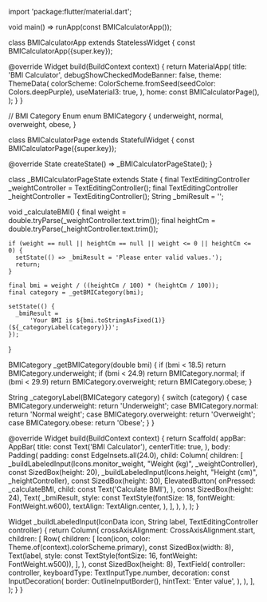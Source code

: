 import 'package:flutter/material.dart';

void main() => runApp(const BMICalculatorApp());

class BMICalculatorApp extends StatelessWidget {
  const BMICalculatorApp({super.key});

  @override
  Widget build(BuildContext context) {
    return MaterialApp(
      title: 'BMI Calculator',
      debugShowCheckedModeBanner: false,
      theme: ThemeData(
        colorScheme: ColorScheme.fromSeed(seedColor: Colors.deepPurple),
        useMaterial3: true,
      ),
      home: const BMICalculatorPage(),
    );
  }
}

// BMI Category Enum
enum BMICategory {
  underweight,
  normal,
  overweight,
  obese,
}

class BMICalculatorPage extends StatefulWidget {
  const BMICalculatorPage({super.key});

  @override
  State<BMICalculatorPage> createState() => _BMICalculatorPageState();
}

class _BMICalculatorPageState extends State<BMICalculatorPage> {
  final TextEditingController _weightController = TextEditingController();
  final TextEditingController _heightController = TextEditingController();
  String _bmiResult = '';

  void _calculateBMI() {
    final weight = double.tryParse(_weightController.text.trim());
    final heightCm = double.tryParse(_heightController.text.trim());

    if (weight == null || heightCm == null || weight <= 0 || heightCm <= 0) {
      setState(() => _bmiResult = 'Please enter valid values.');
      return;
    }

    final bmi = weight / ((heightCm / 100) * (heightCm / 100));
    final category = _getBMICategory(bmi);

    setState(() {
      _bmiResult =
          'Your BMI is ${bmi.toStringAsFixed(1)} (${_categoryLabel(category)})';
    });
  }

  BMICategory _getBMICategory(double bmi) {
    if (bmi < 18.5) return BMICategory.underweight;
    if (bmi < 24.9) return BMICategory.normal;
    if (bmi < 29.9) return BMICategory.overweight;
    return BMICategory.obese;
  }

  String _categoryLabel(BMICategory category) {
    switch (category) {
      case BMICategory.underweight:
        return 'Underweight';
      case BMICategory.normal:
        return 'Normal weight';
      case BMICategory.overweight:
        return 'Overweight';
      case BMICategory.obese:
        return 'Obese';
    }
  }

  @override
  Widget build(BuildContext context) {
    return Scaffold(
      appBar: AppBar(
        title: const Text('BMI Calculator'),
        centerTitle: true,
      ),
      body: Padding(
        padding: const EdgeInsets.all(24.0),
        child: Column(
          children: [
            _buildLabeledInput(Icons.monitor_weight, "Weight (kg)", _weightController),
            const SizedBox(height: 20),
            _buildLabeledInput(Icons.height, "Height (cm)", _heightController),
            const SizedBox(height: 30),
            ElevatedButton(
              onPressed: _calculateBMI,
              child: const Text('Calculate BMI'),
            ),
            const SizedBox(height: 24),
            Text(
              _bmiResult,
              style: const TextStyle(fontSize: 18, fontWeight: FontWeight.w600),
              textAlign: TextAlign.center,
            ),
          ],
        ),
      ),
    );
  }

  Widget _buildLabeledInput(IconData icon, String label, TextEditingController controller) {
    return Column(
      crossAxisAlignment: CrossAxisAlignment.start,
      children: [
        Row(
          children: [
            Icon(icon, color: Theme.of(context).colorScheme.primary),
            const SizedBox(width: 8),
            Text(label, style: const TextStyle(fontSize: 16, fontWeight: FontWeight.w500)),
          ],
        ),
        const SizedBox(height: 8),
        TextField(
          controller: controller,
          keyboardType: TextInputType.number,
          decoration: const InputDecoration(
            border: OutlineInputBorder(),
            hintText: 'Enter value',
          ),
        ),
      ],
    );
  }
}
